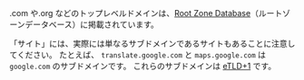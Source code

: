 .com や.org などのトップレベルドメインは、[Root Zone Database](https://www.iana.org/domains/root/db)（ルートゾーンデータベース）に掲載されています。

「サイト」には、実際には単なるサブドメインであるサイトもあることに注意してください。 たとえば、 `translate.google.com` と `maps.google.com` は `google.com` のサブドメインです。 これらのサブドメインは [eTLD+1](#etld) です。
